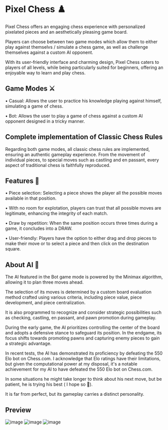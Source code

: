 # Pixel Chess ♟️

Pixel Chess offers an engaging chess experience with personalized pixelated pieces and an aesthetically pleasing game board. 

Players can choose between two game modes which allow them to either play against themselvs / simulate a chess game, as well as challenge themselves against a custom AI opponent. 

With its user-friendly interface and charming design, Pixel Chess caters to players of all levels, while being particularly suited for beginners, offering an enjoyable way to learn and play chess.

## Game Modes ⚔️

• Casual: Allows the user to practice his knowledge playing against himself, simulating a game of chess.

• Bot: Allows the user to play a game of chess against a custom AI opponent designed in a tricky manner.

## Complete implementation of Classic Chess Rules

Regarding both game modes, all classic chess rules are implemented, ensuring an authentic gameplay experience.
From the movement of individual pieces, to special moves such as castling and en passant, every aspect of traditional chess
is faithfully reproduced.

## Features 🎨

• Piece selection: Selecting a piece shows the player all the possible moves available in that position.

• With no room for explotation, players can trust that all possible moves are legitimate, enhancing the integrity of each match.

• Draw by repetition: When the same position occurs three times during a game, it concludes into a DRAW.

• User-friendly: Players have the option to either drag and drop pieces to make their move or to select a piece and then click on the destination square.

## About AI 🤖

The AI featured in the Bot game mode is powered by the Minimax algorithm, allowing it to plan three moves ahead.

The selection of its moves is determined by a custom board evaluation method crafted using various criteria, including piece value, piece development, and piece centralization.

It is also programmed to recognize and consider strategic possibilities such as checking, castling, en passant, and pawn promotion during gameplay.

During the early game, the AI prioritizes controlling the center of the board and adopts a defensive stance to safeguard its position. In the endgame, its focus shifts towards promoting pawns and capturing enemy pieces to gain a strategic advantage.

In recent tests, the AI has demonstrated its proficiency by defeating the 550 Elo bot on Chess.com. 
I acknowledge that Elo ratings have their limitations, but given the computational power at my disposal, it's a notable achievement for my AI to have defeated the 550 Elo bot on Chess.com.

In some situations he might take longer to think about his next move, but be patient, he is trying his best ( I hope so 🥺).

It is far from perfect, but its gameplay carries a distinct personality.

## Preview
![image](https://github.com/MilanMj11/Chess/assets/87907265/362a3210-cad7-4215-9a5a-aca96cdbc641)
![image](https://github.com/MilanMj11/Chess/assets/87907265/61ecc183-1139-4b40-895c-32812bceac2b)
![image](https://github.com/MilanMj11/Chess/assets/87907265/a0cdaf8d-77d7-49ed-9d1e-350a8953b889)



